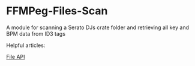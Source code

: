 # FFMPeg-Files-Scan
A module for scanning a Serato DJs crate folder and retrieving all key and BPM data from ID3 tags


Helpful articles:

 [File API](https://developer.mozilla.org/en-US/docs/Web/API/File)
